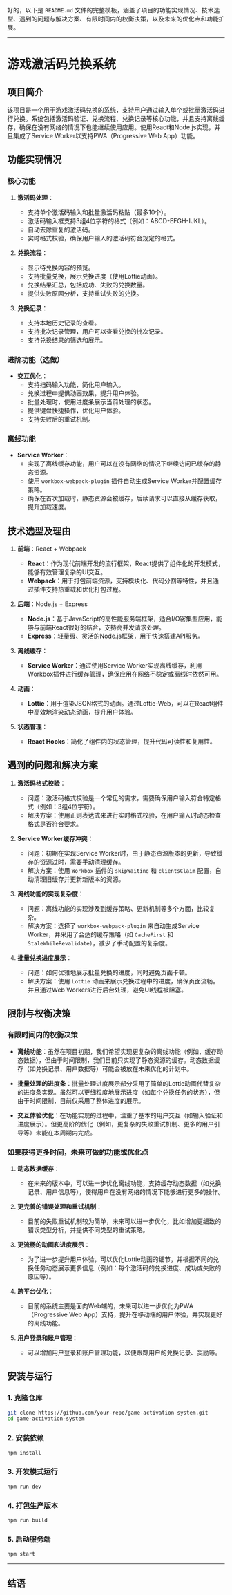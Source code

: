 好的，以下是 `README.md` 文件的完整模板，涵盖了项目的功能实现情况、技术选型、遇到的问题与解决方案、有限时间内的权衡决策，以及未来的优化点和功能扩展。

---

# 游戏激活码兑换系统

## 项目简介

该项目是一个用于游戏激活码兑换的系统，支持用户通过输入单个或批量激活码进行兑换。系统包括激活码验证、兑换流程、兑换记录等核心功能，并且支持离线缓存，确保在没有网络的情况下也能继续使用应用。使用React和Node.js实现，并且集成了Service Worker以支持PWA（Progressive Web App）功能。

## 功能实现情况

### 核心功能

1. **激活码处理**：
   - 支持单个激活码输入和批量激活码粘贴（最多10个）。
   - 激活码输入框支持3组4位字符的格式（例如：ABCD-EFGH-IJKL）。
   - 自动去除重复的激活码。
   - 实时格式校验，确保用户输入的激活码符合规定的格式。

2. **兑换流程**：
   - 显示待兑换内容的预览。
   - 支持批量兑换，展示兑换进度（使用Lottie动画）。
   - 兑换结果汇总，包括成功、失败的兑换数量。
   - 提供失败原因分析，支持重试失败的兑换。

3. **兑换记录**：
   - 支持本地历史记录的查看。
   - 支持批次记录管理，用户可以查看兑换的批次记录。
   - 支持兑换结果的筛选和展示。

### 进阶功能（选做）

- **交互优化**：
   - 支持扫码输入功能，简化用户输入。
   - 兑换过程中提供动画效果，提升用户体验。
   - 批量处理时，使用进度条展示当前处理的状态。
   - 提供键盘快捷操作，优化用户体验。
   - 支持失败后的重试机制。

### 离线功能

- **Service Worker**：
   - 实现了离线缓存功能，用户可以在没有网络的情况下继续访问已缓存的静态资源。
   - 使用 `workbox-webpack-plugin` 插件自动生成Service Worker并配置缓存策略。
   - 确保在首次加载时，静态资源会被缓存，后续请求可以直接从缓存获取，提升加载速度。

## 技术选型及理由

1. **前端**：React + Webpack
   - **React**：作为现代前端开发的流行框架，React提供了组件化的开发模式，能够有效管理复杂的UI交互。
   - **Webpack**：用于打包前端资源，支持模块化、代码分割等特性，并且通过插件支持热重载和优化打包过程。

2. **后端**：Node.js + Express
   - **Node.js**：基于JavaScript的高性能服务端框架，适合I/O密集型应用，能够与前端React很好的结合，支持高并发请求处理。
   - **Express**：轻量级、灵活的Node.js框架，用于快速搭建API服务。

3. **离线缓存**：
   - **Service Worker**：通过使用Service Worker实现离线缓存，利用Workbox插件进行缓存管理，确保应用在网络不稳定或离线时依然可用。

4. **动画**：
   - **Lottie**：用于渲染JSON格式的动画。通过Lottie-Web，可以在React组件中高效地渲染动态动画，提升用户体验。

5. **状态管理**：
   - **React Hooks**：简化了组件内的状态管理，提升代码可读性和复用性。

## 遇到的问题和解决方案

1. **激活码格式校验**：
   - 问题：激活码格式校验是一个常见的需求，需要确保用户输入符合特定格式（例如：3组4位字符）。
   - 解决方案：使用正则表达式来进行实时格式校验，在用户输入时动态检查格式是否符合要求。

2. **Service Worker缓存冲突**：
   - 问题：初期在实现Service Worker时，由于静态资源版本的更新，导致缓存的资源过时，需要手动清理缓存。
   - 解决方案：使用 `Workbox` 插件的 `skipWaiting` 和 `clientsClaim` 配置，自动清理旧缓存并更新新版本的资源。

3. **离线功能的实现复杂度**：
   - 问题：离线功能的实现涉及到缓存策略、更新机制等多个方面，比较复杂。
   - 解决方案：选择了 `workbox-webpack-plugin` 来自动生成Service Worker，并采用了合适的缓存策略（如 `CacheFirst` 和 `StaleWhileRevalidate`），减少了手动配置的复杂度。

4. **批量兑换进度展示**：
   - 问题：如何优雅地展示批量兑换的进度，同时避免页面卡顿。
   - 解决方案：使用 `Lottie` 动画来展示兑换过程中的进度，确保页面流畅。并且通过Web Workers进行后台处理，避免UI线程被阻塞。

## 限制与权衡决策

### 有限时间内的权衡决策

- **离线功能**：虽然在项目初期，我们希望实现更复杂的离线功能（例如，缓存动态数据），但由于时间限制，我们目前只实现了静态资源的缓存。动态数据缓存（如兑换记录、用户数据等）可能会被放在未来优化的计划中。
  
- **批量处理的进度条**：批量处理进度展示部分采用了简单的Lottie动画代替复杂的进度条实现。虽然可以更细粒度地展示进度（如每个兑换任务的状态），但由于时间限制，目前仅采用了整体进度的展示。

- **交互体验优化**：在功能实现的过程中，注重了基本的用户交互（如输入验证和进度展示）。但更高阶的优化（例如，更复杂的失败重试机制、更多的用户引导等）未能在本周期内完成。

### 如果获得更多时间，未来可做的功能或优化点

1. **动态数据缓存**：
   - 在未来的版本中，可以进一步优化离线功能，支持缓存动态数据（如兑换记录、用户信息等），使得用户在没有网络的情况下能够进行更多的操作。

2. **更完善的错误处理和重试机制**：
   - 目前的失败重试机制较为简单，未来可以进一步优化，比如增加更细致的错误类型分析，并提供不同类型的重试策略。

3. **更流畅的动画和进度展示**：
   - 为了进一步提升用户体验，可以优化Lottie动画的细节，并根据不同的兑换任务动态展示更多信息（例如：每个激活码的兑换进度、成功或失败的原因等）。

4. **跨平台优化**：
   - 目前的系统主要是面向Web端的，未来可以进一步优化为PWA（Progressive Web App）支持，提升在移动端的用户体验，并实现更好的离线功能。

5. **用户登录和账户管理**：
   - 可以增加用户登录和账户管理功能，以便跟踪用户的兑换记录、奖励等。

## 安装与运行

### 1. 克隆仓库

```bash
git clone https://github.com/your-repo/game-activation-system.git
cd game-activation-system
```

### 2. 安装依赖

```bash
npm install
```

### 3. 开发模式运行

```bash
npm run dev
```

### 4. 打包生产版本

```bash
npm run build
```

### 5. 启动服务端

```bash
npm start
```

---

## 结语
